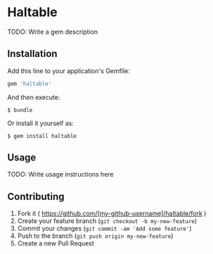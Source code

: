 # Haltable

TODO: Write a gem description

## Installation

Add this line to your application's Gemfile:

```ruby
gem 'haltable'
```

And then execute:

    $ bundle

Or install it yourself as:

    $ gem install haltable

## Usage

TODO: Write usage instructions here

## Contributing

1. Fork it ( https://github.com/[my-github-username]/haltable/fork )
2. Create your feature branch (`git checkout -b my-new-feature`)
3. Commit your changes (`git commit -am 'Add some feature'`)
4. Push to the branch (`git push origin my-new-feature`)
5. Create a new Pull Request

